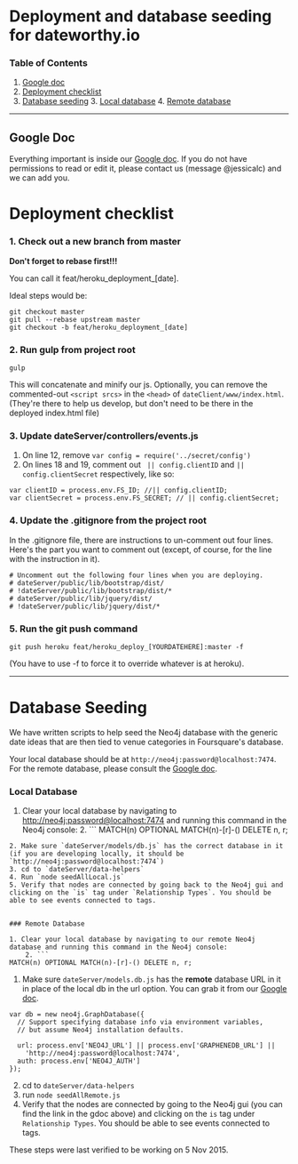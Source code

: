 # Deployment and database seeding for dateworthy.io 

### Table of Contents

1. [Google doc](#google-doc)
1. [Deployment checklist](#deployment-checklist)
2. [Database seeding](#database-seeding)
	3. [Local database](#local-database)
	4. [Remote database](#remote-database)
  
---

## Google Doc
Everything important is inside our [Google doc](https://docs.google.com/document/d/1hLsHVSTivqIZ6y1wY4a5Bix3MrffpOhbls-q7IvbhQA/edit#).
If you do not have permissions to read or edit it, please contact us (message @jessicalc) and we can add you. 

# Deployment checklist

### 1. Check out a new branch from master
**Don't forget to rebase first!!!** 

You can call it feat/heroku_deployment_[date]. 

Ideal steps would be: 

```
git checkout master
git pull --rebase upstream master
git checkout -b feat/heroku_deployment_[date]
```

### 2. Run gulp from project root
```
gulp
``` 
This will concatenate and minify our js. 
Optionally, you can remove the commented-out `<script srcs>` in the `<head>` of `dateClient/www/index.html`. (They're there to help us develop, but don't need to be there in the deployed index.html file)

### 3. Update dateServer/controllers/events.js

1. On line 12, remove `var config = require('../secret/config')`
2. On lines 18 and 19, comment out ` || config.clientID` and `|| config.clientSecret` respectively, like so: 

```
var clientID = process.env.FS_ID; //|| config.clientID;
var clientSecret = process.env.FS_SECRET; // || config.clientSecret;
```
### 4. Update the .gitignore from the project root
In the .gitignore file, there are instructions to un-comment out four lines. Here's the part you want to comment out (except, of course, for the line with the instruction in it). 

``` 
# Uncomment out the following four lines when you are deploying.
# dateServer/public/lib/bootstrap/dist/
# !dateServer/public/lib/bootstrap/dist/*
# dateServer/public/lib/jquery/dist/
# !dateServer/public/lib/jquery/dist/*
``` 
### 5. Run the git push command 

`git push heroku feat/heroku_deploy_[YOURDATEHERE]:master -f`

(You have to use -f to force it to override whatever is at heroku).



 
  
   
   
---


# Database Seeding
We have written scripts to help seed the Neo4j database with the generic date ideas that are then tied to venue categories in Foursquare's database.

Your local database should be at `http://neo4j:password@localhost:7474`.
For the remote database, please consult the [Google doc](https://docs.google.com/document/d/1hLsHVSTivqIZ6y1wY4a5Bix3MrffpOhbls-q7IvbhQA/edit#). 

### Local Database
1. Clear your local database by navigating to [http://neo4j:password@localhost:7474](http://neo4j:password@localhost:7474) and running this command in the Neo4j console: 
	2. ```
MATCH(n) OPTIONAL MATCH(n)-[r]-() DELETE n, r;
```
2. Make sure `dateServer/models/db.js` has the correct database in it (if you are developing locally, it should be `http://neo4j:password@localhost:7474`)
3. cd to `dateServer/data-helpers`
4. Run `node seedAllLocal.js`
5. Verify that nodes are connected by going back to the Neo4j gui and clicking on the `is` tag under `Relationship Types`. You should be able to see events connected to tags. 


### Remote Database

1. Clear your local database by navigating to our remote Neo4j database and running this command in the Neo4j console: 
	2. ```
MATCH(n) OPTIONAL MATCH(n)-[r]-() DELETE n, r;
```
1. Make sure `dateServer/models.db.js` has the **remote** database URL in it in place of the local db in the url option. You can grab it from our [Google doc](https://docs.google.com/document/d/1hLsHVSTivqIZ6y1wY4a5Bix3MrffpOhbls-q7IvbhQA/edit#).

```
var db = new neo4j.GraphDatabase({
  // Support specifying database info via environment variables,
  // but assume Neo4j installation defaults.

  url: process.env['NEO4J_URL'] || process.env['GRAPHENEDB_URL'] ||
    'http://neo4j:password@localhost:7474',
  auth: process.env['NEO4J_AUTH']
});
```

2. cd to `dateServer/data-helpers`
3. run `node seedAllRemote.js`
4. Verify that the nodes are connected by going to the Neo4j gui (you can find the link in the gdoc above) and clicking on the `is` tag under `Relationship Types`. You should be able to see events connected to tags. 

These steps were last verified to be working on 5 Nov 2015.